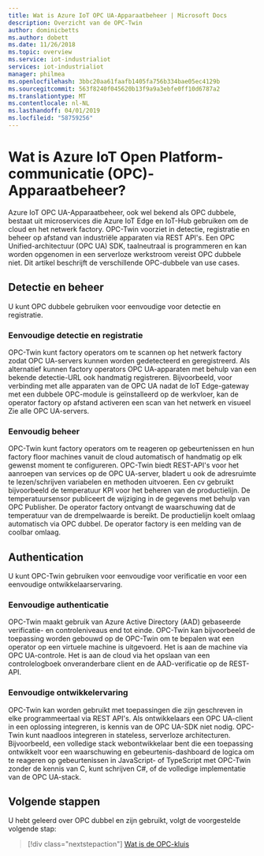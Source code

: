 ```yaml
---
title: Wat is Azure IoT OPC UA-Apparaatbeheer | Microsoft Docs
description: Overzicht van de OPC-Twin
author: dominicbetts
ms.author: dobett
ms.date: 11/26/2018
ms.topic: overview
ms.service: iot-industrialiot
services: iot-industrialiot
manager: philmea
ms.openlocfilehash: 3bbc20aa61faafb1405fa756b334bae05ec4129b
ms.sourcegitcommit: 563f8240f045620b13f9a9a3ebfe0ff10d6787a2
ms.translationtype: MT
ms.contentlocale: nl-NL
ms.lasthandoff: 04/01/2019
ms.locfileid: "58759256"
---
```

# <a name="what-is-azure-iot-open-platform-communications-opc-device-management"></a>Wat is Azure IoT Open Platform-communicatie (OPC)-Apparaatbeheer?
Azure IoT OPC UA-Apparaatbeheer, ook wel bekend als OPC dubbele, bestaat uit microservices die Azure IoT Edge en IoT-Hub gebruiken om de cloud en het netwerk factory. OPC-Twin voorziet in detectie, registratie en beheer op afstand van industriële apparaten via REST API's. Een OPC Unified-architectuur (OPC UA) SDK, taalneutraal is programmeren en kan worden opgenomen in een serverloze werkstroom vereist OPC dubbele niet. Dit artikel beschrijft de verschillende OPC-dubbele van use cases.

## <a name="discovery-and-control"></a>Detectie en beheer
U kunt OPC dubbele gebruiken voor eenvoudige voor detectie en registratie.

### <a name="simple-discovery-and-registration"></a>Eenvoudige detectie en registratie
OPC-Twin kunt factory operators om te scannen op het netwerk factory zodat OPC UA-servers kunnen worden gedetecteerd en geregistreerd. Als alternatief kunnen factory operators OPC UA-apparaten met behulp van een bekende detectie-URL ook handmatig registreren. Bijvoorbeeld, voor verbinding met alle apparaten van de OPC UA nadat de IoT Edge-gateway met een dubbele OPC-module is geïnstalleerd op de werkvloer, kan de operator factory op afstand activeren een scan van het netwerk en visueel Zie alle OPC UA-servers. 

### <a name="simple-control"></a>Eenvoudig beheer
OPC-Twin kunt factory operators om te reageren op gebeurtenissen en hun factory floor machines vanuit de cloud automatisch of handmatig op elk gewenst moment te configureren. OPC-Twin biedt REST-API's voor het aanroepen van services op de OPC UA-server, bladert u ook de adresruimte te lezen/schrijven variabelen en methoden uitvoeren. Een cv gebruikt bijvoorbeeld de temperatuur KPI voor het beheren van de productielijn. De temperatuursensor publiceert de wijziging in de gegevens met behulp van OPC Publisher. De operator factory ontvangt de waarschuwing dat de temperatuur van de drempelwaarde is bereikt. De productielijn koelt omlaag automatisch via OPC dubbel. De operator factory is een melding van de coolbar omlaag.

## <a name="authentication"></a>Authentication
U kunt OPC-Twin gebruiken voor eenvoudige voor verificatie en voor een eenvoudige ontwikkelaarservaring.

### <a name="simple-authentication"></a>Eenvoudige authenticatie 
OPC-Twin maakt gebruik van Azure Active Directory (AAD) gebaseerde verificatie- en controleniveaus end tot einde. OPC-Twin kan bijvoorbeeld de toepassing worden gebouwd op de OPC-Twin om te bepalen wat een operator op een virtuele machine is uitgevoerd. Het is aan de machine via OPC UA-controle. Het is aan de cloud via het opslaan van een controlelogboek onveranderbare client en de AAD-verificatie op de REST-API.

### <a name="simple-developer-experience"></a>Eenvoudige ontwikkelervaring 
OPC-Twin kan worden gebruikt met toepassingen die zijn geschreven in elke programmeertaal via REST API's. Als ontwikkelaars een OPC UA-client in een oplossing integreren, is kennis van de OPC UA-SDK niet nodig. OPC-Twin kunt naadloos integreren in stateless, serverloze architecturen. Bijvoorbeeld, een volledige stack webontwikkelaar bent die een toepassing ontwikkelt voor een waarschuwing en gebeurtenis-dashboard de logica om te reageren op gebeurtenissen in JavaScript- of TypeScript met OPC-Twin zonder de kennis van C, kunt schrijven C#, of de volledige implementatie van de OPC UA-stack. 

## <a name="next-steps"></a>Volgende stappen

U hebt geleerd over OPC dubbel en zijn gebruikt, volgt de voorgestelde volgende stap:

> [!div class="nextstepaction"]
> [Wat is de OPC-kluis](overview-opc-twin-architecture.md)